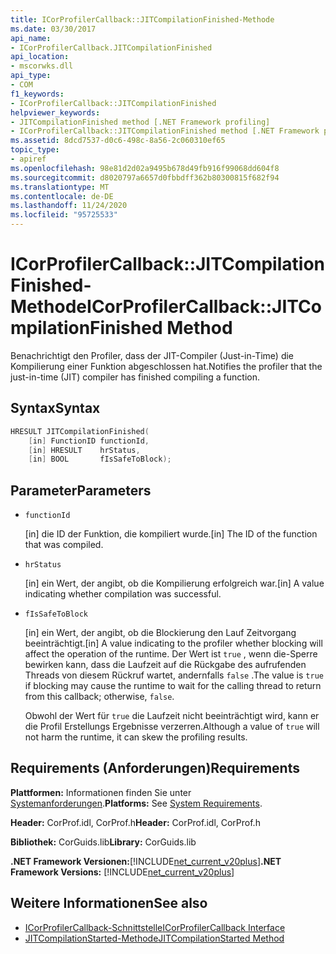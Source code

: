 ```yaml
---
title: ICorProfilerCallback::JITCompilationFinished-Methode
ms.date: 03/30/2017
api_name:
- ICorProfilerCallback.JITCompilationFinished
api_location:
- mscorwks.dll
api_type:
- COM
f1_keywords:
- ICorProfilerCallback::JITCompilationFinished
helpviewer_keywords:
- JITCompilationFinished method [.NET Framework profiling]
- ICorProfilerCallback::JITCompilationFinished method [.NET Framework profiling]
ms.assetid: 8dcd7537-d0c6-498c-8a56-2c060310ef65
topic_type:
- apiref
ms.openlocfilehash: 98e81d2d02a9495b678d49fb916f99068dd604f8
ms.sourcegitcommit: d8020797a6657d0fbbdff362b80300815f682f94
ms.translationtype: MT
ms.contentlocale: de-DE
ms.lasthandoff: 11/24/2020
ms.locfileid: "95725533"
---
```

# <a name="icorprofilercallbackjitcompilationfinished-method"></a><span data-ttu-id="39544-102">ICorProfilerCallback::JITCompilationFinished-Methode</span><span class="sxs-lookup"><span data-stu-id="39544-102">ICorProfilerCallback::JITCompilationFinished Method</span></span>

<span data-ttu-id="39544-103">Benachrichtigt den Profiler, dass der JIT-Compiler (Just-in-Time) die Kompilierung einer Funktion abgeschlossen hat.</span><span class="sxs-lookup"><span data-stu-id="39544-103">Notifies the profiler that the just-in-time (JIT) compiler has finished compiling a function.</span></span>  
  
## <a name="syntax"></a><span data-ttu-id="39544-104">Syntax</span><span class="sxs-lookup"><span data-stu-id="39544-104">Syntax</span></span>  
  
```cpp  
HRESULT JITCompilationFinished(  
    [in] FunctionID functionId,  
    [in] HRESULT    hrStatus,  
    [in] BOOL       fIsSafeToBlock);  
```  
  
## <a name="parameters"></a><span data-ttu-id="39544-105">Parameter</span><span class="sxs-lookup"><span data-stu-id="39544-105">Parameters</span></span>

- `functionId`

  <span data-ttu-id="39544-106">\[in] die ID der Funktion, die kompiliert wurde.</span><span class="sxs-lookup"><span data-stu-id="39544-106">\[in] The ID of the function that was compiled.</span></span>

- `hrStatus`

  <span data-ttu-id="39544-107">\[in] ein Wert, der angibt, ob die Kompilierung erfolgreich war.</span><span class="sxs-lookup"><span data-stu-id="39544-107">\[in] A value indicating whether compilation was successful.</span></span>

- `fIsSafeToBlock`

  <span data-ttu-id="39544-108">\[in] ein Wert, der angibt, ob die Blockierung den Lauf Zeitvorgang beeinträchtigt.</span><span class="sxs-lookup"><span data-stu-id="39544-108">\[in] A value indicating to the profiler whether blocking will affect the operation of the runtime.</span></span> <span data-ttu-id="39544-109">Der Wert ist `true` , wenn die-Sperre bewirken kann, dass die Laufzeit auf die Rückgabe des aufrufenden Threads von diesem Rückruf wartet, andernfalls `false` .</span><span class="sxs-lookup"><span data-stu-id="39544-109">The value is `true` if blocking may cause the runtime to wait for the calling thread to return from this callback; otherwise, `false`.</span></span>

  <span data-ttu-id="39544-110">Obwohl der Wert für `true` die Laufzeit nicht beeinträchtigt wird, kann er die Profil Erstellungs Ergebnisse verzerren.</span><span class="sxs-lookup"><span data-stu-id="39544-110">Although a value of `true` will not harm the runtime, it can skew the profiling results.</span></span>

## <a name="requirements"></a><span data-ttu-id="39544-111">Requirements (Anforderungen)</span><span class="sxs-lookup"><span data-stu-id="39544-111">Requirements</span></span>  

 <span data-ttu-id="39544-112">**Plattformen:** Informationen finden Sie unter [Systemanforderungen](../../get-started/system-requirements.md).</span><span class="sxs-lookup"><span data-stu-id="39544-112">**Platforms:** See [System Requirements](../../get-started/system-requirements.md).</span></span>  
  
 <span data-ttu-id="39544-113">**Header:** CorProf.idl, CorProf.h</span><span class="sxs-lookup"><span data-stu-id="39544-113">**Header:** CorProf.idl, CorProf.h</span></span>  
  
 <span data-ttu-id="39544-114">**Bibliothek:** CorGuids.lib</span><span class="sxs-lookup"><span data-stu-id="39544-114">**Library:** CorGuids.lib</span></span>  
  
 <span data-ttu-id="39544-115">**.NET Framework Versionen:**[!INCLUDE[net_current_v20plus](../../../../includes/net-current-v20plus-md.md)]</span><span class="sxs-lookup"><span data-stu-id="39544-115">**.NET Framework Versions:** [!INCLUDE[net_current_v20plus](../../../../includes/net-current-v20plus-md.md)]</span></span>  
  
## <a name="see-also"></a><span data-ttu-id="39544-116">Weitere Informationen</span><span class="sxs-lookup"><span data-stu-id="39544-116">See also</span></span>

- [<span data-ttu-id="39544-117">ICorProfilerCallback-Schnittstelle</span><span class="sxs-lookup"><span data-stu-id="39544-117">ICorProfilerCallback Interface</span></span>](icorprofilercallback-interface.md)
- [<span data-ttu-id="39544-118">JITCompilationStarted-Methode</span><span class="sxs-lookup"><span data-stu-id="39544-118">JITCompilationStarted Method</span></span>](icorprofilercallback-jitcompilationstarted-method.md)
